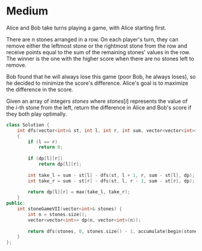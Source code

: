 # Medium

Alice and Bob take turns playing a game, with Alice starting first.

There are $n$ stones arranged in a row. On each player's turn, they can remove either the leftmost stone or the rightmost stone from the row and receive points equal to the sum of the remaining stones' values in the row. The winner is the one with the higher score when there are no stones left to remove.

Bob found that he will always lose this game (poor Bob, he always loses), so he decided to minimize the score's difference. Alice's goal is to maximize the difference in the score.

Given an array of integers $stones$ where $stones[i]$ represents the value of the $i$-th stone from the left, return the difference in Alice and Bob's score if they both play optimally.

```cpp
class Solution {
    int dfs(vector<int>& st, int l, int r, int sum, vector<vector<int>> &dp)
    {
        if (l == r)
            return 0;
        
        if (dp[l][r])
            return dp[l][r];
        
        int take_l = sum - st[l] - dfs(st, l + 1, r, sum - st[l], dp);
        int take_r = sum - st[r] - dfs(st, l, r - 1, sum - st[r], dp);
        
        return dp[l][r] = max(take_l, take_r);
    }
public:
    int stoneGameVII(vector<int>& stones) {
        int n = stones.size();
        vector<vector<int>> dp(n, vector<int>(n));
        
        return dfs(stones, 0, stones.size() - 1, accumulate(begin(stones), end(stones), 0), dp);
    }
};
```
